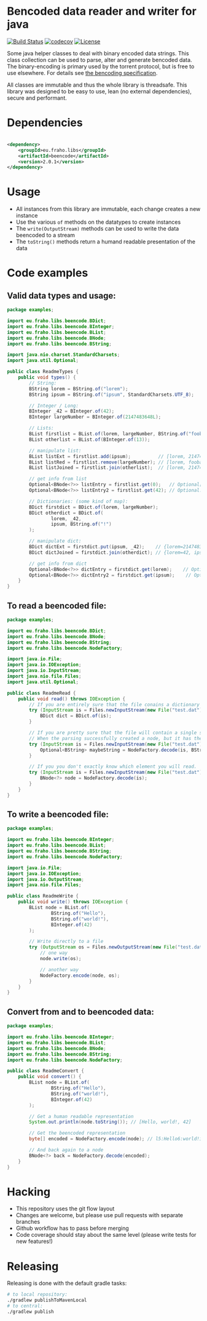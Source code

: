 # Bencoded data reader and writer for java

[![Build Status](https://travis-ci.org/bratkartoffel/beencode.svg?branch=develop)](https://travis-ci.org/bratkartoffel/beencode)
[![codecov](https://codecov.io/github/bratkartoffel/beencode/branch/develop/graph/badge.svg?token=QhjXVBlnJ0)](https://codecov.io/github/bratkartoffel/beencode)
[![License](http://img.shields.io/:license-mit-blue.svg?style=flat)](http://doge.mit-license.org)

Some java helper classes to deal with binary encoded data strings.
This class collection can be used to parse, alter and generate bencoded data.
The binary-encoding is primary used by the torrent protocol, but is free to use elsewhere.
For details see [the bencoding specification](https://wiki.theory.org/BitTorrentSpecification#Bencoding).

All classes are immutable and thus the whole library is threadsafe.
This library was designed to be easy to use, lean (no external dependencies), secure and performant.

# Dependencies

```xml

<dependency>
    <groupId>eu.fraho.libs</groupId>
    <artifactId>beencode</artifactId>
    <version>2.0.1</version>
</dependency>
```

# Usage

* All instances from this library are immutable, each change creates a new instance
* Use the various ```of``` methods on the datatypes to create instances
* The ```write(OutputStream)``` methods can be used to write the data beencoded to a stream
* The ```toString()``` methods return a humand readable presentation of the data

# Code examples

## Valid data types and usage:

```java
package examples;

import eu.fraho.libs.beencode.BDict;
import eu.fraho.libs.beencode.BInteger;
import eu.fraho.libs.beencode.BList;
import eu.fraho.libs.beencode.BNode;
import eu.fraho.libs.beencode.BString;

import java.nio.charset.StandardCharsets;
import java.util.Optional;

public class ReadmeTypes {
    public void types() {
        // String:
        BString lorem = BString.of("lorem");
        BString ipsum = BString.of("ipsum", StandardCharsets.UTF_8);

        // Integer / Long:
        BInteger _42 = BInteger.of(42);
        BInteger largeNumber = BInteger.of(2147483648L);

        // Lists:
        BList firstlist = BList.of(lorem, largeNumber, BString.of("foobar"));
        BList otherlist = BList.of(BInteger.of(13));

        // manipulate list:
        BList listExt = firstlist.add(ipsum);          // [lorem, 2147483648, foobar, ipsum]
        BList listRed = firstlist.remove(largeNumber); // [lorem, foobar]
        BList listJoined = firstlist.join(otherlist);  // [lorem, 2147483648, foobar, 13]

        // get info from list
        Optional<BNode<?>> listEntry = firstlist.get(0);   // Optional[lorem]
        Optional<BNode<?>> listEntry2 = firstlist.get(42); // Optional.empty

        // Dictionaries: (some kind of map):
        BDict firstdict = BDict.of(lorem, largeNumber);
        BDict otherdict = BDict.of(
                lorem, _42,
                ipsum, BString.of("!")
        );

        // manipulate dict:
        BDict dictExt = firstdict.put(ipsum, _42);    // {lorem=2147483648, ipsum=42}
        BDict dictJoined = firstdict.join(otherdict); // {lorem=42, ipsum=!}

        // get info from dict
        Optional<BNode<?>> dictEntry = firstdict.get(lorem);    // Optional[2147483648]
        Optional<BNode<?>> dictEntry2 = firstdict.get(ipsum);    // Optional.empty
    }
}
```

## To read a beencoded file:

```java
package examples;

import eu.fraho.libs.beencode.BDict;
import eu.fraho.libs.beencode.BNode;
import eu.fraho.libs.beencode.BString;
import eu.fraho.libs.beencode.NodeFactory;

import java.io.File;
import java.io.IOException;
import java.io.InputStream;
import java.nio.file.Files;
import java.util.Optional;

public class ReadmeRead {
    public void read() throws IOException {
        // If you are entirely sure that the file conains a dictionary
        try (InputStream is = Files.newInputStream(new File("test.dat").toPath())) {
            BDict dict = BDict.of(is);
        }

        // If you are pretty sure that the file will contain a single string.
        // When the parsing successfully created a node, but it has the wrong type, then this Optional is empty.
        try (InputStream is = Files.newInputStream(new File("test.dat").toPath())) {
            Optional<BString> maybeString = NodeFactory.decode(is, BString.class);
        }

        // If you you don't exactly know which element you will read.
        try (InputStream is = Files.newInputStream(new File("test.dat").toPath())) {
            BNode<?> node = NodeFactory.decode(is);
        }
    }
}
```

## To write a beencoded file:

```java
package examples;

import eu.fraho.libs.beencode.BInteger;
import eu.fraho.libs.beencode.BList;
import eu.fraho.libs.beencode.BString;
import eu.fraho.libs.beencode.NodeFactory;

import java.io.File;
import java.io.IOException;
import java.io.OutputStream;
import java.nio.file.Files;

public class ReadmeWrite {
    public void write() throws IOException {
        BList node = BList.of(
                BString.of("Hello"),
                BString.of("world!"),
                BInteger.of(42)
        );

        // Write directly to a file
        try (OutputStream os = Files.newOutputStream(new File("test.dat").toPath())) {
            // one way
            node.write(os);

            // another way
            NodeFactory.encode(node, os);
        }
    }
}
```

## Convert from and to beencoded data:

```java
package examples;

import eu.fraho.libs.beencode.BInteger;
import eu.fraho.libs.beencode.BList;
import eu.fraho.libs.beencode.BNode;
import eu.fraho.libs.beencode.BString;
import eu.fraho.libs.beencode.NodeFactory;

public class ReadmeConvert {
    public void convert() {
        BList node = BList.of(
                BString.of("Hello"),
                BString.of("world!"),
                BInteger.of(42)
        );

        // Get a human readable representation
        System.out.println(node.toString()); // [Hello, world!, 42]

        // Get the beencoded representation
        byte[] encoded = NodeFactory.encode(node); // l5:Hello6:world!i42ee

        // And back again to a node
        BNode<?> back = NodeFactory.decode(encoded);
    }
}

```

# Hacking

* This repository uses the git flow layout
* Changes are welcome, but please use pull requests with separate branches
* Github workflow has to pass before merging
* Code coverage should stay about the same level (please write tests for new features!)

# Releasing

Releasing is done with the default gradle tasks:

```bash
# to local repository:
./gradlew publishToMavenLocal
# to central:
./gradlew publish
```
